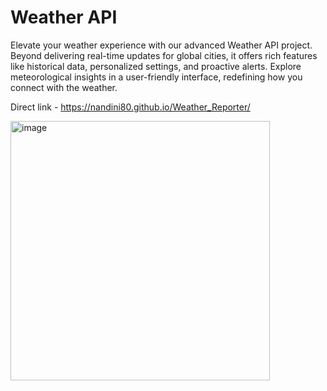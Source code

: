 # Weather API
Elevate your weather experience with our advanced Weather API project. 
Beyond delivering real-time updates for global cities, it offers rich features like historical data, personalized settings, and proactive alerts. 
Explore meteorological insights in a user-friendly interface, redefining how you connect with the weather.

Direct link - https://nandini80.github.io/Weather_Reporter/

<img width="415" alt="image" src="https://github.com/Nandini80/Weather-API/assets/121488571/d310c4e1-1a5e-46e5-aebf-2498666246bf">
